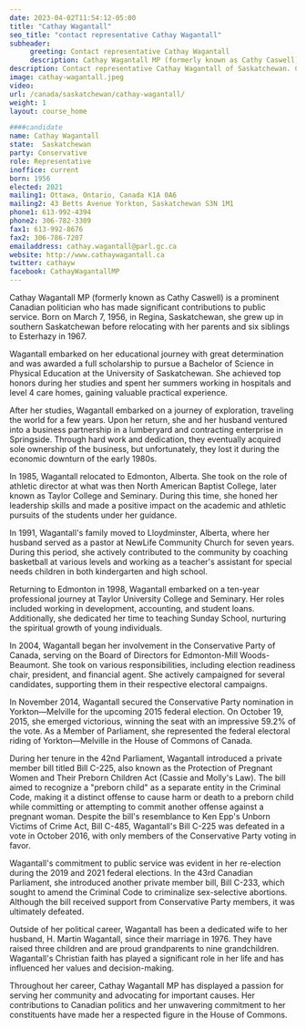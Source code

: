 ```yaml
---
date: 2023-04-02T11:54:12-05:00
title: "Cathay Wagantall"
seo_title: "contact representative Cathay Wagantall"
subheader:
     greeting: Contact representative Cathay Wagantall
     description: Cathay Wagantall MP (formerly known as Cathy Caswell) is a prominent Canadian politician who has made significant contributions to public service.
description: Contact representative Cathay Wagantall of Saskatchewan. Contact information for Cathay Wagantall includes email address, phone number, and mailing address.
image: cathay-wagantall.jpeg
video:
url: /canada/saskatchewan/cathay-wagantall/
weight: 1
layout: course_home

####candidate
name: Cathay Wagantall
state:	Saskatchewan
party: Conservative
role: Representative
inoffice: current
born: 1956
elected: 2021
mailing1: Ottawa, Ontario, Canada K1A 0A6
mailing2: 43 Betts Avenue Yorkton, Saskatchewan S3N 1M1
phone1: 613-992-4394
phone2: 306-782-3309
fax1: 613-992-8676
fax2: 306-786-7207
emailaddress: cathay.wagantall@parl.gc.ca
website: http://www.cathaywagantall.ca
twitter: cathayw
facebook: CathayWagantallMP
---
```


Cathay Wagantall MP (formerly known as Cathy Caswell) is a prominent Canadian politician who has made significant contributions to public service. Born on March 7, 1956, in Regina, Saskatchewan, she grew up in southern Saskatchewan before relocating with her parents and six siblings to Esterhazy in 1967.

Wagantall embarked on her educational journey with great determination and was awarded a full scholarship to pursue a Bachelor of Science in Physical Education at the University of Saskatchewan. She achieved top honors during her studies and spent her summers working in hospitals and level 4 care homes, gaining valuable practical experience.

After her studies, Wagantall embarked on a journey of exploration, traveling the world for a few years. Upon her return, she and her husband ventured into a business partnership in a lumberyard and contracting enterprise in Springside. Through hard work and dedication, they eventually acquired sole ownership of the business, but unfortunately, they lost it during the economic downturn of the early 1980s.

In 1985, Wagantall relocated to Edmonton, Alberta. She took on the role of athletic director at what was then North American Baptist College, later known as Taylor College and Seminary. During this time, she honed her leadership skills and made a positive impact on the academic and athletic pursuits of the students under her guidance.

In 1991, Wagantall's family moved to Lloydminster, Alberta, where her husband served as a pastor at NewLife Community Church for seven years. During this period, she actively contributed to the community by coaching basketball at various levels and working as a teacher's assistant for special needs children in both kindergarten and high school.

Returning to Edmonton in 1998, Wagantall embarked on a ten-year professional journey at Taylor University College and Seminary. Her roles included working in development, accounting, and student loans. Additionally, she dedicated her time to teaching Sunday School, nurturing the spiritual growth of young individuals.

In 2004, Wagantall began her involvement in the Conservative Party of Canada, serving on the Board of Directors for Edmonton-Mill Woods-Beaumont. She took on various responsibilities, including election readiness chair, president, and financial agent. She actively campaigned for several candidates, supporting them in their respective electoral campaigns.

In November 2014, Wagantall secured the Conservative Party nomination in Yorkton—Melville for the upcoming 2015 federal election. On October 19, 2015, she emerged victorious, winning the seat with an impressive 59.2% of the vote. As a Member of Parliament, she represented the federal electoral riding of Yorkton—Melville in the House of Commons of Canada.

During her tenure in the 42nd Parliament, Wagantall introduced a private member bill titled Bill C-225, also known as the Protection of Pregnant Women and Their Preborn Children Act (Cassie and Molly's Law). The bill aimed to recognize a "preborn child" as a separate entity in the Criminal Code, making it a distinct offense to cause harm or death to a preborn child while committing or attempting to commit another offense against a pregnant woman. Despite the bill's resemblance to Ken Epp's Unborn Victims of Crime Act, Bill C-485, Wagantall's Bill C-225 was defeated in a vote in October 2016, with only members of the Conservative Party voting in favor.

Wagantall's commitment to public service was evident in her re-election during the 2019 and 2021 federal elections. In the 43rd Canadian Parliament, she introduced another private member bill, Bill C-233, which sought to amend the Criminal Code to criminalize sex-selective abortions. Although the bill received support from Conservative Party members, it was ultimately defeated.

Outside of her political career, Wagantall has been a dedicated wife to her husband, H. Martin Wagantall, since their marriage in 1976. They have raised three children and are proud grandparents to nine grandchildren. Wagantall's Christian faith has played a significant role in her life and has influenced her values and decision-making.

Throughout her career, Cathay Wagantall MP has displayed a passion for serving her community and advocating for important causes. Her contributions to Canadian politics and her unwavering commitment to her constituents have made her a respected figure in the House of Commons.
